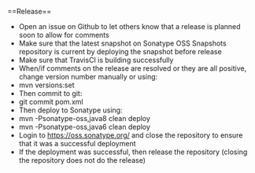 ==Release==

* Open an issue on Github to let others know that a release is planned soon to allow for comments
* Make sure that the latest snapshot on Sonatype OSS Snapshots repository is current by deploying the snapshot before release
* Make sure that TravisCI is building successfully
* When/if comments on the release are resolved or they are all positive, change version number manually or using:
 * mvn versions:set
* Then commit to git:
 * git commit pom.xml
* Then deploy to Sonatype using:
 * mvn -Psonatype-oss,java8 clean deploy
 * mvn -Psonatype-oss,java6 clean deploy
* Login to https://oss.sonatype.org/ and close the repository to ensure that it was a successful deployment
* If the deployment was successful, then release the repository (closing the repository does not do the release)
